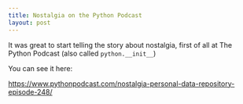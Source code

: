 ```yaml
---
title: Nostalgia on the Python Podcast
layout: post
---
```

It was great to start telling the story about nostalgia, first of all at The Python Podcast (also called `python.__init__`)

You can see it here:

https://www.pythonpodcast.com/nostalgia-personal-data-repository-episode-248/
